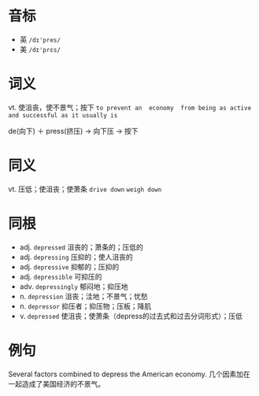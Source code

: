 # 音标

- 英 `/dɪ'pres/`
- 美 `/dɪ'prɛs/`

# 词义

vt. 使沮丧，使不景气；按下
`to prevent an  economy  from being as active and successful as it usually is`



de(向下) ＋ press(挤压) → 向下压 → 按下

# 同义

vt. 压低；使沮丧；使萧条
`drive down` `weigh down`

# 同根

- adj. `depressed` 沮丧的；萧条的；压低的
- adj. `depressing` 压抑的；使人沮丧的
- adj. `depressive` 抑郁的；压抑的
- adj. `depressible` 可抑压的
- adv. `depressingly` 郁闷地；抑压地
- n. `depression` 沮丧；洼地；不景气；忧愁
- n. `depressor` 抑压者；抑压物；压板；降肌
- v. `depressed` 使沮丧；使萧条（depress的过去式和过去分词形式）；压低

# 例句

Several factors combined to depress the American economy.
几个因素加在一起造成了美国经济的不景气。


